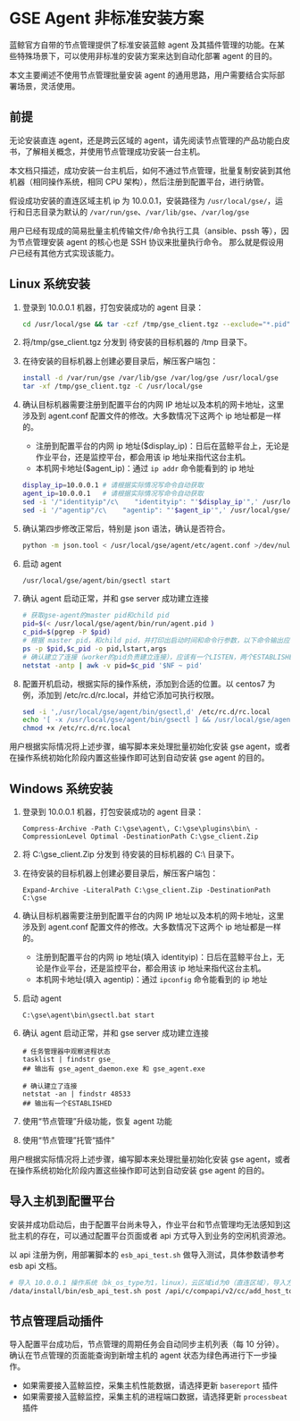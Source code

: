 # GSE Agent 非标准安装方案

蓝鲸官方自带的节点管理提供了标准安装蓝鲸 agent 及其插件管理的功能。在某些特殊场景下，可以使用非标准的安装方案来达到自动化部署 agent 的目的。

本文主要阐述不使用节点管理批量安装 agent 的通用思路，用户需要结合实际部署场景，灵活使用。

## 前提

无论安装直连 agent，还是跨云区域的 agent，请先阅读节点管理的产品功能白皮书，了解相关概念，并使用节点管理成功安装一台主机。

本文档只描述，成功安装一台主机后，如何不通过节点管理，批量复制安装到其他机器（相同操作系统，相同 CPU 架构），然后注册到配置平台，进行纳管。

假设成功安装的直连区域主机 ip 为 10.0.0.1，安装路径为 `/usr/local/gse/`，运行和日志目录为默认的 `/var/run/gse`、`/var/lib/gse`、`/var/log/gse`

用户已经有现成的简易批量主机传输文件/命令执行工具（ansible、pssh 等），因为节点管理安装 agent 的核心也是 SSH 协议来批量执行命令。
那么就是假设用户已经有其他方式实现该能力。

## Linux 系统安装

1. 登录到 10.0.0.1 机器，打包安装成功的 agent 目录：

    ```bash
    cd /usr/local/gse && tar -czf /tmp/gse_client.tgz --exclude="*.pid" agent/ plugins/bin/*.sh
    ```

2. 将/tmp/gse_client.tgz 分发到 待安装的目标机器的 /tmp 目录下。
3. 在待安装的目标机器上创建必要目录后，解压客户端包：
  
   ```bash
   install -d /var/run/gse /var/lib/gse /var/log/gse /usr/local/gse
   tar -xf /tmp/gse_client.tgz -C /usr/local/gse
   ```

4. 确认目标机器需要注册到配置平台的内网 IP 地址以及本机的网卡地址，这里涉及到 agent.conf 配置文件的修改。大多数情况下这两个 ip 地址都是一样的。

    - 注册到配置平台的内网 ip 地址($display_ip)：日后在蓝鲸平台上，无论是作业平台，还是监控平台，都会用该 ip 地址来指代这台主机。
    - 本机网卡地址($agent_ip)：通过 `ip addr` 命令能看到的 ip 地址

    ```bash
    display_ip=10.0.0.1 # 请根据实际情况写命令自动获取
    agent_ip=10.0.0.1   # 请根据实际情况写命令自动获取
    sed -i '/"identityip"/c\    "identityip": "'$display_ip'",' /usr/local/gse/agent/etc/agent.conf
    sed -i '/"agentip"/c\    "agentip": "'$agent_ip'",' /usr/local/gse/agent/etc/agent.conf
    ```

5. 确认第四步修改正常后，特别是 json 语法，确认是否符合。

    ```bash
    python -m json.tool < /usr/local/gse/agent/etc/agent.conf >/dev/null && echo OK || echo FAIL
    ```

6. 启动 agent

    ```bash
    /usr/local/gse/agent/bin/gsectl start
    ```

7. 确认 agent 启动正常，并和 gse server 成功建立连接

    ```bash
    # 获取gse-agent的master pid和child pid
    pid=$(< /usr/local/gse/agent/bin/run/agent.pid )
    c_pid=$(pgrep -P $pid)
    # 根据 master pid，和child pid，并打印出启动时间和命令行参数，以下命令输出应该等于三行。
    ps -p $pid,$c_pid -o pid,lstart,args
    # 确认建立了连接（worker的pid负责建立连接），应该有一个LISTEN，两个ESTABLISHED（48533和58625）
    netstat -antp | awk -v pid=$c_pid '$NF ~ pid' 
    ```

8. 配置开机启动，根据实际的操作系统，添加到合适的位置。以 centos7 为例，添加到 /etc/rc.d/rc.local，并给它添加可执行权限。

    ```bash
    sed -i ',/usr/local/gse/agent/bin/gsectl,d' /etc/rc.d/rc.local
    echo '[ -x /usr/local/gse/agent/bin/gsectl ] && /usr/local/gse/agent/bin/gsectl start' >> /etc/rc.d/rc.local
    chmod +x /etc/rc.d/rc.local
    ```

用户根据实际情况将上述步骤，编写脚本来处理批量初始化安装 gse agent，或者在操作系统初始化阶段内置这些操作即可达到自动安装 gse agent 的目的。

## Windows 系统安装


1. 登录到 10.0.0.1 机器，打包安装成功的 agent 目录：

    ```batch
    Compress-Archive -Path C:\gse\agent\, C:\gse\plugins\bin\ -CompressionLevel Optimal -DestinationPath C:\gse_client.Zip
    ```

2. 将 C:\gse_client.Zip 分发到 待安装的目标机器的 C:\ 目录下。
3. 在待安装的目标机器上创建必要目录后，解压客户端包：
  
   ```batch
   Expand-Archive -LiteralPath C:\gse_client.Zip -DestinationPath C:\gse
   ```

4. 确认目标机器需要注册到配置平台的内网 IP 地址以及本机的网卡地址，这里涉及到 agent.conf 配置文件的修改。大多数情况下这两个 ip 地址都是一样的。

    - 注册到配置平台的内网 ip 地址(填入 identityip)：日后在蓝鲸平台上，无论是作业平台，还是监控平台，都会用该 ip 地址来指代这台主机。
    - 本机网卡地址(填入 agentip)：通过 `ipconfig` 命令能看到的 ip 地址

5. 启动 agent

    ```batch
    C:\gse\agent\bin\gsectl.bat start
    ```

6. 确认 agent 启动正常，并和 gse server 成功建立连接

    ```batch
    # 任务管理器中观察进程状态
    tasklist | findstr gse_
    ## 输出有 gse_agent_daemon.exe 和 gse_agent.exe
    
    # 确认建立了连接
    netstat -an | findstr 48533
    ## 输出有一个ESTABLISHED
    ```
7. 使用“节点管理”升级功能，恢复 agent 功能
8. 使用“节点管理”托管“插件”

用户根据实际情况将上述步骤，编写脚本来处理批量初始化安装 gse agent，或者在操作系统初始化阶段内置这些操作即可达到自动安装 gse agent 的目的。

## 导入主机到配置平台

安装并成功启动后，由于配置平台尚未导入，作业平台和节点管理均无法感知到这批主机的存在，可以通过配置平台页面或者 api 方式导入到业务的空闲机资源池。

以 api 注册为例，用部署脚本的 `esb_api_test.sh` 做导入测试，具体参数请参考 esb api 文档。

```bash
# 导入 10.0.0.1 操作系统（bk_os_type为1，linux），云区域id为0（直连区域），导入方式为api导入(3)，导入的目标业务为《蓝鲸》（bk_biz_id为2）
/data/install/bin/esb_api_test.sh post /api/c/compapi/v2/cc/add_host_to_resource/ '"bk_biz_id":2,"host_info":{"0":{"bk_host_innerip":"10.0.0.1","import_from":"3","bk_cloud_id":0,"bk_os_type":"1"}}'
```

## 节点管理启动插件

导入配置平台成功后，节点管理的周期任务会自动同步主机列表（每 10 分钟）。确认在节点管理的页面能查询到新增主机的 agent 状态为绿色再进行下一步操作。

- 如果需要接入蓝鲸监控，采集主机性能数据，请选择更新 `basereport` 插件
- 如果需要接入蓝鲸监控，采集主机的进程端口数据，请选择更新 `processbeat` 插件

